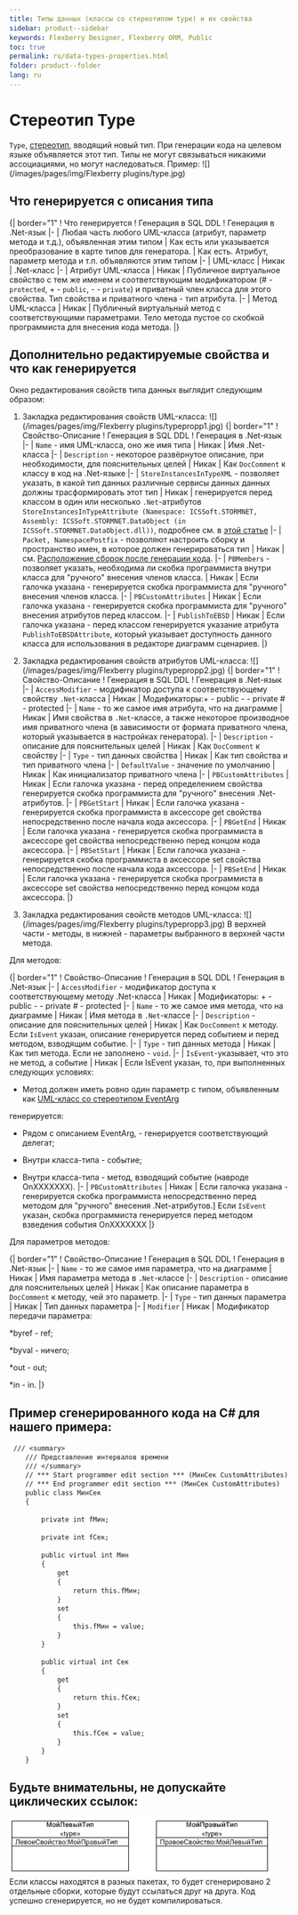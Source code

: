 ```yaml
---
title: Типы данных (классы со стереотипом type) и их свойства
sidebar: product--sidebar
keywords: Flexberry Designer, Flexberry ORM, Public
toc: true
permalink: ru/data-types-properties.html
folder: product--folder
lang: ru
---
```


# Стереотип Type
`Type`, [стереотип](key-concepts-flexberry-designer.html), вводящий новый тип. При генерации кода на целевом языке объявляется этот тип. Типы не могут связываться никакими ассоциациями, но могут наследоваться.
Пример:
![](/images/pages/img/Flexberry plugins/type.jpg)
## Что генерируется с описания типа
{| border="1"
! Что генерируется
! Генерация в SQL DDL
! Генерация в .Net-язык
|-
| Любая часть любого UML-класса (атрибут, параметр метода и т.д.), объявленная этим типом
| Как есть или указывается преобразование в карте типов для генератора.
| Как есть. Атрибут, параметр метода и т.п. объявляются этим типом
|-
| UML-класс
| Никак
| .Net-класс
|-
| Атрибут UML-класса
| Никак
| Публичное виртуальное свойство с тем же именем и соответствующим модификатором (# - `protected`, + - `public`, - - `private`) и приватный член класса для этого свойства. Тип свойства и приватного члена - тип атрибута.
|-
| Метод UML-класса
| Никак
| Публичный виртуальный метод с соответствующими параметрами. Тело метода пустое со скобкой программиста для внесения кода метода.
|}

## Дополнительно редактируемые свойства и что как генерируется
Окно редактирования свойств типа данных выглядит следующим образом:

1. Закладка редактирования свойств UML-класса:
![](/images/pages/img/Flexberry plugins/typepropp1.jpg)
{| border="1"
! Свойство-Описание
! Генерация в SQL DDL
! Генерация в .Net-язык
|-
| `Name` - имя UML-класса, оно же имя типа
| Никак
| Имя .Net-класса
|-
| `Description` - некоторое развёрнутое описание, при необходимости, для пояснительных целей
| Никак
| Как `DocComment` к классу в код на .Net-языке
|-
| `StoreInstancesInTypeXML` - позволяет указать, в какой тип данных различные сервисы данных данных должны трасформировать этот тип
| Никак
| генерируется перед классом в один или несколько `.Net`-атрибутов `StoreInstancesInTypeAttribute (Namespace: ICSSoft.STORMNET, Assembly: ICSSoft.STORMNET.DataObject (in ICSSoft.STORMNET.DataObject.dll))`, подробнее см. в [этой статье](convert-type-property-object-data-to-type-storage.html)
|-
| `Packet, NamespacePostfix` - позволяют настроить сборку и пространство имен, в которое должен генерироваться тип 
| Никак
| см. [Расположение сборок после генерации кода](location-assembly-after-code-generation.html).
|-
| `PBMembers` - позволяет указать, необходима ли скобка программиста внутри класса для "ручного" внесения членов класса.
| Никак
| Если галочка указана - генерируется скобка программиста для "ручного" внесения членов класса.
|-
| `PBCustomAttributes`
| Никак
| Если галочка указана - генерируется скобка программиста для "ручного" внесения атрибутов перед классом.
|-
| `PublishToEBSD`
| Никак
| Если галочка указана - перед классом генерируется указание атрибута `PublishToEBSDAttribute`, который указывает доступность данного класса для использования в редакторе диаграмм сценариев.
|}

2. Закладка редактирования свойств атрибутов UML-класса:
![](/images/pages/img/Flexberry plugins/typepropp2.jpg)
{| border="1"
! Свойство-Описание
! Генерация в SQL DDL
! Генерация в .Net-язык
|-
| `AccessModifier` - модификатор доступа к соответствующему свойству `.Net`-класса
| Никак
| Модификаторы:+ - public - - private # - protected
|-
| `Name` - то же самое имя атрибута, что на диаграмме
| Никак
| Имя свойства в `.Net`-классе, а также некоторое производное имя приватного члена (в зависимости от формата приватного члена, который указывается в настройках генератора).
|-
| `Description` - описание для пояснительных целей
| Никак
| Как `DocComment` к свойству
|-
| `Type` - тип данных свойства
| Никак
| Как тип свойства и тип приватного члена
|-
| `DefaultValue` - значение по умолчанию
| Никак
| Как инициализатор приватного члена
|-
| `PBCustomAttributes`
| Никак
| Если галочка указана - перед определением свойства генерируется скобка программиста для "ручного" внесения .Net-атрибутов.
|-
| `PBGetStart`
| Никак
| Если галочка указана - генерируется скобка программиста в аксессоре get свойства непосредственно после начала кода аксессора.
|-
| `PBGetEnd`
| Никак
| Если галочка указана - генерируется скобка программиста в аксессоре get свойства непосредственно перед концом кода аксессора.
|-
| `PBSetStart`
| Никак
| Если галочка указана - генерируется скобка программиста в аксессоре set свойства непосредственно после начала кода аксессора.
|-
| `PBSetEnd`
| Никак
| Если галочка указана - генерируется скобка программиста в аксессоре set свойства непосредственно перед концом кода аксессора.
|}

3. Закладка редактирования свойств методов UML-класса:
![](/images/pages/img/Flexberry plugins/typepropp3.jpg)
В верхней части - методы, в нижней - параметры выбранного в верхней части метода.


Для методов:

{| border="1"
! Свойство-Описание
! Генерация в SQL DDL
! Генерация в .Net-язык
|-
| `AccessModifier` - модификатор доступа к соответствующему методу .Net-класса
| Никак
| Модификаторы: + - public - - private # - protected
|-
| `Name` - то же самое имя метода, что на диаграмме
| Никак
| Имя метода в `.Net`-классе
|-
| `Description` - описание для пояснительных целей
| Никак
| Как `DocComment` к методу. Если `IsEvent` указан, описание генерируется перед событием и перед методом, взводящим событие.
|-
| `Type` - тип данных метода
| Никак
| Как тип метода. Если не заполнено - `void`.
|-
| `IsEvent`-указывает, что это не метод, а событие
| Никак
| Если IsEvent указан, то, при выполненных следующих условиях:

 * Метод должен иметь ровно один параметр с типом, объявленным как [UML-класс со стереотипом EventArg](classes-with-stereotype-eventarg.html)

 генерируется:

 * Рядом с описанием EventArg, - генерируется соответствующий делегат;

 * Внутри класса-типа - событие; 

 * Внутри класса-типа - метод, взводящий событие (навроде OnXXXXXXX). 
|-
| `PBCustomAttributes`
| Никак
| Если галочка указана - генерируется скобка программиста непосредственно перед методом для "ручного" внесения .Net-атрибутов.&#93; Если `IsEvent` указан, скобка программиста генерируется перед методом взведения события OnXXXXXXX
|}

Для параметров методов:

{| border="1"
! Свойство-Описание
! Генерация в SQL DDL
! Генерация в .Net-язык
|-
| `Name` - то же самое имя параметра, что на диаграмме
| Никак
| Имя параметра метода в `.Net`-классе
|-
| `Description` - описание для пояснительных целей
| Никак
| Как описание параметра в `DocComment` к методу, чей это параметр.
|-
| `Type` - тип данных параметра
| Никак
| Тип данных параметра
|-
| `Modifier`
| Никак
| Модификатор передачи параметра:

 *byref - ref; 

 *byval - ничего; 

*out - out;

 *in - in. 
|}


## Пример сгенерированного кода на C# для нашего примера:
```
 /// <summary>
    /// Представление интервалов времени
    /// </summary>
    // *** Start programmer edit section *** (МинСек CustomAttributes)
    // *** End programmer edit section *** (МинСек CustomAttributes)
    public class МинСек
    {
        
        private int fМин;
        
        private int fСек;
        
        public virtual int Мин
        {
            get
            {
                return this.fМин;
            }
            set
            {
                this.fМин = value;
            }
        }
        
        public virtual int Сек
        {
            get
            {
                return this.fСек;
            }
            set
            {
                this.fСек = value;
            }
        }
    }
```
## Будьте внимательны, не допускайте циклических ссылок:
![](/images/pages/img/Diagrams/types.GIF)
<br />
Если классы находятся в разных пакетах, то будет сгенерировано 2 отдельные сборки, которые будут ссылаться друг на друга. Код успешно сгенерируется, но не будет компилироваться.


